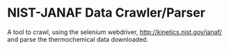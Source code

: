 # NIST-JANAF Data Crawler/Parser

A tool to crawl, using the selenium webdriver, http://kinetics.nist.gov/janaf/
and parse the thermochemical data downloaded.
